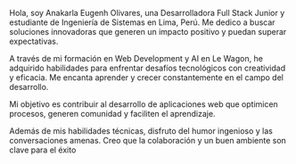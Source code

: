 Hola, soy Anakarla Eugenh Olivares, una Desarrolladora Full Stack Junior y estudiante de Ingeniería de Sistemas en Lima, Perú. Me dedico a buscar soluciones innovadoras que generen un impacto positivo y puedan superar expectativas.

A través de mi formación en Web Development y AI en Le Wagon, he adquirido habilidades para enfrentar desafíos tecnológicos con creatividad y eficacia. Me encanta aprender y crecer constantemente en el campo del desarrollo.

Mi objetivo es contribuir al desarrollo de aplicaciones web que optimicen procesos, generen comunidad y faciliten el aprendizaje.

Además de mis habilidades técnicas, disfruto del humor ingenioso y las conversaciones amenas. Creo que la colaboración y un buen ambiente son clave para el éxito
